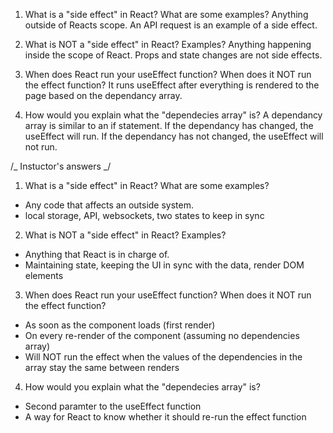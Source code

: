 1. What is a "side effect" in React? What are some examples?
   Anything outside of Reacts scope. An API request is an example of a side effect.

2. What is NOT a "side effect" in React? Examples?
   Anything happening inside the scope of React. Props and state changes are not side effects.

3. When does React run your useEffect function? When does it NOT run
   the effect function?
   It runs useEffect after everything is rendered to the page based on the dependancy array.

4. How would you explain what the "dependecies array" is?
   A dependancy array is similar to an if statement. If the dependancy has changed, the useEffect will run. If the dependancy has not changed, the useEffect will not run.

/_ Instuctor's answers _/

1. What is a "side effect" in React? What are some examples?

- Any code that affects an outside system.
- local storage, API, websockets, two states to keep in sync

2. What is NOT a "side effect" in React? Examples?

- Anything that React is in charge of.
- Maintaining state, keeping the UI in sync with the data,
  render DOM elements

3. When does React run your useEffect function? When does it NOT run
   the effect function?

- As soon as the component loads (first render)
- On every re-render of the component (assuming no dependencies array)
- Will NOT run the effect when the values of the dependencies in the
  array stay the same between renders

4. How would you explain what the "dependecies array" is?

- Second paramter to the useEffect function
- A way for React to know whether it should re-run the effect function
